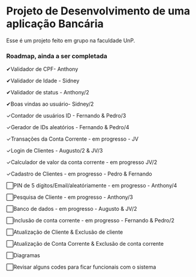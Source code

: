 # Projeto de Desenvolvimento de uma aplicação Bancária
Esse é um projeto feito em grupo na faculdade UnP.

### Roadmap, ainda a ser completada
✔Validador de CPF- Anthony

✔Validador de Idade - Sidney

✔Validador de status - Anthony/2

✔Boas vindas ao usuário- Sidney/2

✓Contador de usuários ID - Fernando & Pedro/3

✓Gerador de IDs aleatórios - Fernando & Pedro/4

✓Transações da Conta Corrente - em progresso - JV

✓Login de Clientes - Augusto/2 & JV/3

✓Calculador de valor da conta corrente - em progresso JV/2

✓Cadastro de Clientes - em progresso - Pedro & Fernando

⬜PIN de 5 dígitos/Email/aleatóriamente - em progresso - Anthony/4

⬜Pesquisa de Cliente - em progresso - Anthony/3

⬜Banco de dados - em progresso - Augusto & JV/2

⬜Inclusão de conta corrente - em progresso - Fernando & Pedro/2

⬜Atualização de Cliente & Exclusão de cliente

⬜Atualização de Conta Corrente & Exclusão de conta corrente 

⬜Diagramas

⬜Revisar alguns codes para ficar funcionais com o sistema

